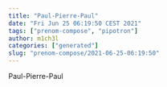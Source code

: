 ```yaml
---
title: "Paul-Pierre-Paul"
date: "Fri Jun 25 06:19:50 CEST 2021"
tags: ["prenom-compose", "pipotron"]
author: m1ch3l
categories: ["generated"]
slug: "prenom-compose/2021-06-25-06:19:50"
---
```


Paul-Pierre-Paul
